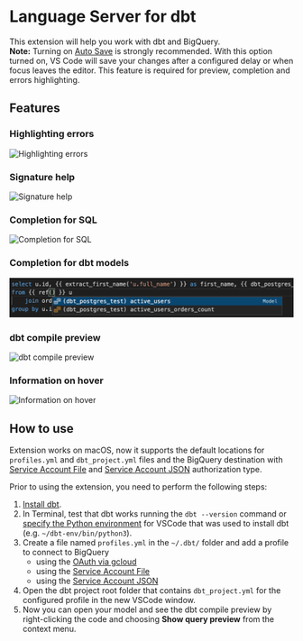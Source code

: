 # Language Server for dbt

This extension will help you work with dbt and BigQuery.\
**Note:** Turning on [Auto Save](https://code.visualstudio.com/docs/editor/codebasics#_save-auto-save) is strongly recommended. With this option turned on, VS Code will save your changes after a configured delay or when focus leaves the editor. This feature is required for preview, completion and errors highlighting.

## Features

### Highlighting errors

![Highlighting errors](images/HighlightingErrors.png)

### Signature help

![Signature help](images/SignatureHelp.png)

### Completion for SQL

![Completion for SQL](images/Completion.png)

### Completion for dbt models

![Completion for dbt models](images/CompletionForModels.png)

### dbt compile preview

![dbt compile preview](images/dbtCompilePreview.png)

### Information on hover

![Information on hover](images/InformationOnHover.png)

## How to use

Extension works on macOS, now it supports the default locations for `profiles.yml` and `dbt_project.yml` files and the BigQuery destination with [Service Account File](https://docs.getdbt.com/reference/warehouse-profiles/bigquery-profile#service-account-file) and [Service Account JSON](https://docs.getdbt.com/reference/warehouse-profiles/bigquery-profile#service-account-json) authorization type.

Prior to using the extension, you need to perform the following steps:
1. [Install dbt](https://docs.getdbt.com/dbt-cli/installation).
2. In Terminal, test that dbt works running the `dbt --version` command or [specify the Python environment](https://code.visualstudio.com/docs/python/environments#_manually-specify-an-interpreter) for VSCode that was used to install dbt (e.g. `~/dbt-env/bin/python3`).
3. Create a file named `profiles.yml` in the `~/.dbt/` folder and add a profile to connect to BigQuery
   * using the [OAuth via gcloud](docs/BigQueryProfile.md#oauth-via-gcloud)
   * using the [Service Account File](docs/BigQueryProfile.md#service-account-file)
   * using the [Service Account JSON](docs/BigQueryProfile.md#service-account-json)
4. Open the dbt project root folder that contains `dbt_project.yml` for the configured profile in the new VSCode window.
5. Now you can open your model and see the dbt compile preview by right-clicking the code and choosing **Show query preview** from the context menu.
